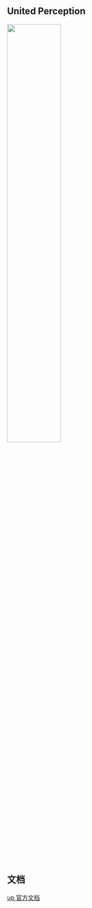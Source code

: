 ## United Perception

<img src=./up-logo.png width=50% />


## 文档

[up 官方文档](https://eod.readthedocs.io/en/latest/index.html)
